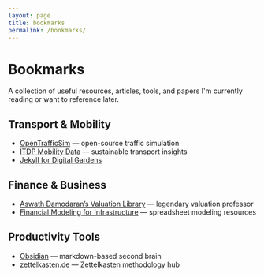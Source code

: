```yaml
---
layout: page
title: bookmarks
permalink: /bookmarks/
---
```


# Bookmarks

A collection of useful resources, articles, tools, and papers I'm currently reading or want to reference later.

## Transport & Mobility

- [OpenTrafficSim](https://opentrafficsim.org) — open-source traffic simulation
- [ITDP Mobility Data](https://www.itdp.org/library/) — sustainable transport insights
- [Jekyll for Digital Gardens](https://maggieappleton.com/garden-history)

## Finance & Business

- [Aswath Damodaran’s Valuation Library](http://pages.stern.nyu.edu/~adamodar/) — legendary valuation professor
- [Financial Modeling for Infrastructure](https://www.fmfinfra.com/) — spreadsheet modeling resources

## Productivity Tools

- [Obsidian](https://obsidian.md) — markdown-based second brain
- [zettelkasten.de](https://zettelkasten.de) — Zettelkasten methodology hub
